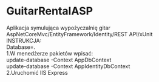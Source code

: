 # GuitarRentalASP
Aplikacja symulująca wypożyczalnię gitar <br>
AspNetCoreMvc/EntityFramework/Identity/REST API/xUnit <br>
INSTRUKCJA: <br>
Database=. <br>
1.W menedżerze pakietów wpisać: <br>
update-database -Context AppDbContext <br>
update-database -Context AppIdentityDbContext <br>
2.Uruchomić IIS Express <br>
